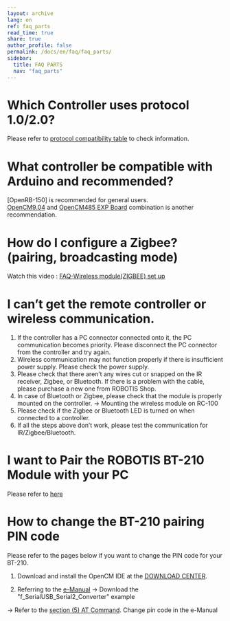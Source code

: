 ```yaml
---
layout: archive
lang: en
ref: faq_parts
read_time: true
share: true
author_profile: false
permalink: /docs/en/faq/faq_parts/
sidebar:
  title: FAQ PARTS
  nav: "faq_parts"
---
```


# Which Controller uses protocol 1.0/2.0?
 Please refer to [protocol compatibility table](/docs/en/faq/faq_protocol_compatibility_table) to check information.

# What controller be compatible with Arduino and recommended?
 [OpenRB-150] is recommended for general users.  
 [OpenCM9.04] and [OpenCM485 EXP Board] combination is another recommendation.  

# How do I configure a Zigbee? (pairing, broadcasting mode)
 Watch this video : [FAQ-Wireless module(ZIGBEE) set up](https://youtu.be/YgebCObXJZg)

# I can’t get the remote controller or wireless communication.

 1. If the controller has a PC connector connected onto it, the PC communication becomes priority.
     Please disconnect the PC connector from the controller and try again.
 2. Wireless communication may not function properly if there is insufficient power supply.
 Please check the power supply.
 3. Please check that there aren’t any wires cut or snapped on the IR receiver, Zigbee, or Bluetooth.
     If there is a problem with the cable, please purchase a new one from ROBOTIS Shop.
 4. In case of Bluetooth or Zigbee, please check that the module is properly mounted on the controller.
       -> Mounting the wireless module on RC-100
 5. Please check if the Zigbee or Bluetooth LED is turned on when connected to a controller.
 6. If all the steps above don’t work, please test the communication for IR/Zigbee/Bluetooth.

# I want to Pair the ROBOTIS BT-210 Module with your PC
Please refer to [here](http://en.robotis.com/model/board.php?bo_table=robotis_faq_en&wr_id=42&sca=NETWORK)

# How to change the BT-210 pairing PIN code


Please refer to the pages below if you want to change the PIN code for your BT-210.

1) Download and install the OpenCM IDE at the [DOWNLOAD CENTER](http://en.robotis.com/service/downloadpage.php?ca_id=10).



2) Referring to the [e-Manual](/docs/en/parts/communication/bt-210/#bt-210-setting)
  -> Download the "f_SerialUSB_Serial2_Converter" example

  -> Refer to the [section (5) AT Command](/docs/en/parts/communication/bt-210/#at-commands). Change pin code in the e-Manual



[OpenCM9.04]: /docs/en/parts/controller/opencm904/#introduction

[OpenCM485 EXP Board]: /docs/en/parts/controller/opencm485exp/
